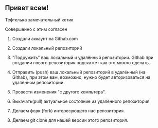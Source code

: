 ## Привет всем!

Тефтелька замечательный котик

Совершенно с этим согласен

 1. Создали аккаунт на Githab.com
 2. Создали локальный репозиторий
 3. "Подружить" ваш локальный и удалённый репозитории. Githab при создании нового репозитория подскажет как это можно сделать.
 4. Отправить (push) ваш локальный репозиторий в удалённый (на Githab), при этом вам, возможно, нужно будет авторизоваться на удалённом репозитории.
 5. Провести изменения "с другого компьтера".
 6. Выкачать(pull) актуальное состояние из удалённого репозитория.

 1. Делаем форк (fork) интересующего нас репозитория.
 2. Делаем git clone для нашей версии этого репозитория.
 